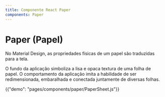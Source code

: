 ```yaml
---
title: Componente React Paper
components: Paper
---
```


# Paper (Papel)

<p class="description">No Material Design, as propriedades físicas de um papel são traduzidas para a tela. </p>

O fundo da aplicação simboliza a lisa e opaca textura de uma folha de papel. O comportamento da aplicação imita a habilidade de ser redimensionada, embaralhada e conectada juntamente de diversas folhas.

{{"demo": "pages/components/paper/PaperSheet.js"}}